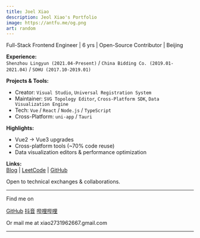 ```yaml
---
title: Joel Xiao
description: Jeol Xiao's Portfolio
image: https://antfu.me/og.png
art: random
---
```


Full-Stack Frontend Engineer | 6 yrs | Open-Source Contributor | Beijing

**Experience:**  
`Shenzhou Lingyun (2021.04-Present)` / `China Bidding Co. (2019.01-2021.04)` / `SOHU (2017.10-2019.01)`

**Projects & Tools:**  
- Creator: `Visual Studio`, `Universal Registration System`  
- Maintainer: `SVG Topology Editor`, `Cross-Platform SDK`, `Data Visualization Engine`  
- Tech: `Vue` / `React` / `Node.js` / `TypeScript`  
- Cross-Platform: `uni-app` / `Tauri`  

**Highlights:**  
- Vue2 → Vue3 upgrades  
- Cross-platform tools (~70% code reuse)  
- Data visualization editors & performance optimization  

**Links:**  
[Blog](https://blog.csdn.net/XLL20001022) | [LeetCode](https://leetcode.cn/u/xiaowenlong1022/) | [GitHub](https://github.com/joel-xiao)

Open to technical exchanges & collaborations.

---

Find me on

<p flex="~ gap-2 wrap" class="mt--2!">
  <a href="https://github.com/joel-xiao" target="_blank"><span op75 i-simple-icons-github /> GitHub</a>
  <!-- <a href="https://bsky.app/profile/antfu.me" target="_blank"><span op75 i-ri-bluesky-fill /> Bluesky</a> -->
  <!-- <a href="https://www.threads.net/@antfu7" target="_blank"><span op75 i-ri-threads-line /> Threads</a> -->
  <!-- <a href="https://chat.antfu.me" target="_blank"><span op75 i-simple-icons-discord /> Discord Server</a> -->
  <!-- <a href="https://www.youtube.com/@Joel-hq3le" target="_blank"><span op75 i-simple-icons-youtube /> YouTube</a> -->
  <!-- <a href="https://www.instagram.com/antfu7" target="_blank"><span op75 i-simple-icons-instagram /> Instagram</a> -->
  <a href="https://www.douyin.com/user/MS4wLjABAAAAkej6XwMY9kQbtT_jwMR5-gNcXPi7yIc2JTb_LF8ChNupKFUFNJvBI2NcNEIaEZ9H" target="_blank"><span op75 i-simple-icons-tiktok /> 抖音</a>
  <a href="https://space.bilibili.com/429725209" target="_blank"><span op75 i-simple-icons-bilibili /> 哔哩哔哩</a>
  <!-- <a href="https://x.com/antfuzh" target="_blank"><span op75 i-ri-twitter-x-fill /> 中文推</a> -->
  <!-- <a href="https://x.com/antfujp" target="_blank"><span op75 i-ri-twitter-x-fill /> 日本語</a> -->
</p>

Or mail me at <span font-mono>xiao2731962667<span i-carbon-at/>.gmail.com</span>

<!-- <span op50>(</span> Inactive on <span flex="~ inline gap-2 wrap"><a href="https://elk.zone/m.webtoo.ls/@antfu" target="_blank"><span op75 i-simple-icons-mastodon/> Mastodon</a> <a href="https://x.com/antfu7" target="_blank"><span op75 i-ri-twitter-x-fill /> Twitter</a> -->
<!-- <a href="https://www.zhihu.com/people/antfu" target="_blank"><span op75 i-simple-icons-zhihu /> 知乎</a> -->
<!-- <a href="https://weibo.com/u/7485197193" target="_blank"><span op75 i-simple-icons-sinaweibo /> 微博</a></span> <span op50>)</span> -->
---

<!-- <SponsorButtons /> -->
